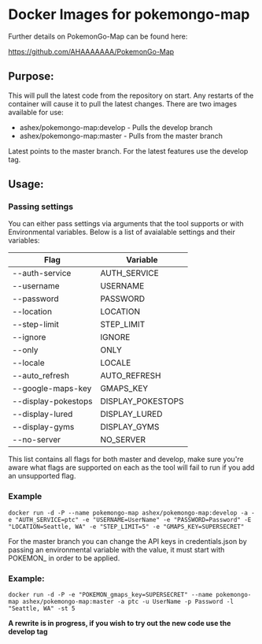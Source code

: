 # Docker Images for pokemongo-map

Further details on PokemonGo-Map can be found here:

https://github.com/AHAAAAAAA/PokemonGo-Map

## Purpose:

This will pull the latest code from the repository on start. Any restarts of the container will cause it to pull the latest changes. There are two images available for use:

* ashex/pokemongo-map:develop - Pulls the develop branch
* ashex/pokemongo-map:master - Pulls from the master branch

Latest points to the master branch. For the latest features use the develop tag.


## Usage:

### Passing settings

You can either pass settings via arguments that the tool supports or with Environmental variables. Below is a list of avaialable settings and their variables:


| Flag  | Variable  |
|---|---|
| --auth-service  | AUTH_SERVICE  |
| --username  | USERNAME  |
| --password  | PASSWORD  |
| --location  | LOCATION  |
| --step-limit  | STEP_LIMIT  |
| --ignore  | IGNORE  |
| --only  | ONLY  |
| --locale  | LOCALE  |
| --auto_refresh  | AUTO_REFRESH  |
| --google-maps-key  | GMAPS_KEY  |
| --display-pokestops  | DISPLAY_POKESTOPS  |
| --display-lured  | DISPLAY_LURED  |
| --display-gyms  | DISPLAY_GYMS  |
| --no-server  | NO_SERVER  |

This list contains all flags for both master and develop, make sure you're aware what flags are supported on each as the tool will fail to run if you add an unsupported flag.

### Example
`docker run -d -P --name pokemongo-map ashex/pokemongo-map:develop -a -e "AUTH_SERVICE=ptc" -e "USERNAME=UserName" -e "PASSWORD=Password" -E "LOCATION=Seattle, WA" -e "STEP_LIMIT=5" -e "GMAPS_KEY=SUPERSECRET"`


For the master branch you can change the API keys in credentials.json by passing an environmental variable with the value, it must start with POKEMON_ in order to be applied. 

### Example:

`docker run -d -P -e "POKEMON_gmaps_key=SUPERSECRET" --name pokemongo-map ashex/pokemongo-map:master -a ptc -u UserName -p Password -l "Seattle, WA" -st 5`


**A rewrite is in progress, if you wish to try out the new code use the develop tag**

